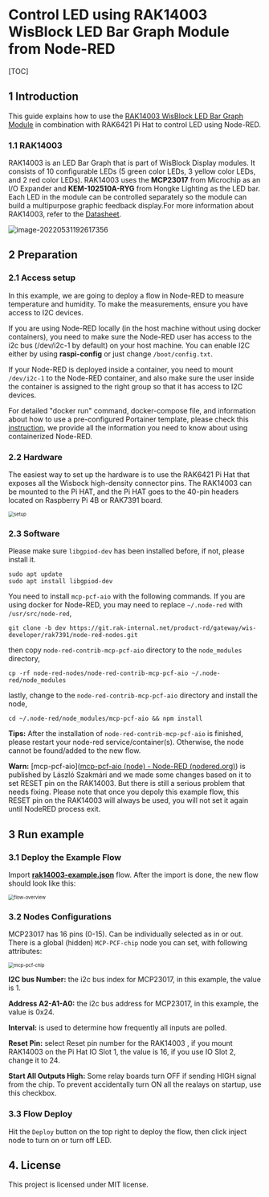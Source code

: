 # Control LED using RAK14003 WisBlock LED Bar Graph Module from Node-RED 

[TOC]

## 1 Introduction

This guide explains how to use the [RAK14003 WisBlock LED Bar Graph Module](https://docs.rakwireless.com/Product-Categories/WisBlock/RAK14003/Overview/) in combination with RAK6421 Pi Hat  to control LED using Node-RED.  

### 1.1 RAK14003

 RAK14003 is an LED Bar Graph that is part of WisBlock Display modules. It consists of 10 configurable LEDs (5 green color LEDs, 3 yellow color LEDs, and 2 red color LEDs).  RAK14003 uses the **MCP23017** from Microchip as an I/O Expander and **KEM-102510A-RYG** from Hongke Lighting as the LED bar. Each LED in the module can be controlled separately so the module can build a multipurpose graphic feedback display.For more information about RAK14003, refer to the [Datasheet](https://docs.rakwireless.com/Product-Categories/WisBlock/RAK14003/Datasheet/).

![image-20220531192617356](assets/image-20220531192617356.png)

## 2 Preparation


### 2.1 Access setup

In this example, we are going to deploy a flow in Node-RED to measure temperature and humidity. To make the measurements, ensure you have access to I2C devices. 

If you are using Node-RED locally (in the host machine without using docker containers), you need to make sure the Node-RED user has access to the i2c bus (/dev/i2c-1 by default) on your host machine. You can enable I2C either by using **raspi-config** or just change `/boot/config.txt`.

If your Node-RED is deployed inside a container, you need to mount `/dev/i2c-1` to the Node-RED container, and also make sure the user inside the container is assigned to the right group so that it has access to I2C devices.

For detailed "docker run" command, docker-compose file, and information about how to use a pre-configured Portainer template, please check this [instruction](https://git.rak-internal.net/product-rd/gateway/wis-developer/rak7391/wisblock-node-red/-/blob/dev/README-Docker/README.md), we provide all the information you need to know about using containerized Node-RED.

### 2.2 Hardware

The easiest way to set up the hardware is to use the RAK6421 Pi Hat that exposes all the Wisbock high-density connector pins.  The RAK14003 can be mounted to the Pi HAT, and the Pi HAT goes to the 40-pin headers located on Raspberry Pi 4B or RAK7391 board. 

<img src="assets/setup.jpg" alt="setup" style="zoom:67%;" />

### 2.3 Software

Please make sure `libgpiod-dev` has been installed before, if not, please install it.

```
sudo apt update
sudo apt install libgpiod-dev
```

You need to install  `mcp-pcf-aio`  with the following commands. If you are using docker for Node-RED, you may need to replace `~/.node-red` with `/usr/src/node-red`,

```
git clone -b dev https://git.rak-internal.net/product-rd/gateway/wis-developer/rak7391/node-red-nodes.git
```

then copy  `node-red-contrib-mcp-pcf-aio`  directory  to  the `node_modules` directory,

```
cp -rf node-red-nodes/node-red-contrib-mcp-pcf-aio ~/.node-red/node_modules
```

lastly, change to the  `node-red-contrib-mcp-pcf-aio`  directory and install the node,

```
cd ~/.node-red/node_modules/mcp-pcf-aio && npm install
```

**Tips:**  After the installation of  `node-red-contrib-mcp-pcf-aio`  is finished, please restart your node-red service/container(s).  Otherwise, the node cannot be found/added to the new flow.

**Warn:**  [mcp-pcf-aio]([mcp-pcf-aio (node) - Node-RED (nodered.org)](https://flows.nodered.org/node/@pizzaprogram/mcp-pcf-aio))  is published by László Szakmári and we made some changes based on it to set RESET pin on the RAK14003. But there is still a serious problem that needs fixing. Please note that once you depoly this example flow, this RESET pin on the RAK14003 will always be used, you will not set it again until NodeRED process exit.



## 3 Run example

### 3.1 Deploy the Example Flow 

Import  [**rak14003-example.json**](rak14003-example.json) flow. After the import is done, the new flow should look like this:

<img src="assets/flow-overview.png" alt="flow-overview" style="zoom:67%;" />



### 3.2 Nodes Configurations 

MCP23017 has 16 pins (0-15). Can be individually selected as in or out. There is a global (hidden) `MCP-PCF-chip` node you can set, with following attributes:

<img src="assets/mcp-pcf-chip.png" alt="mcp-pcf-chip" style="zoom:67%;" />

**I2C bus Number:** the i2c bus index for MCP23017,  in this example, the value is 1.

**Address A2-A1-A0:**  the i2c bus address for MCP23017, in this example, the value is 0x24.

**Interval:** is used to determine how frequently all inputs are polled.

**Reset Pin:** select Reset pin number for the RAK14003 , if you mount RAK14003 on the Pi Hat IO Slot 1, the value is 16, if you use IO Slot 2, change it to 24.

**Start All Outputs High:** Some relay boards turn OFF if sending HIGH signal from the chip. To prevent accidentally turn ON all the realays on startup, use this checkbox.

### 3.3 Flow Deploy

Hit the `Deploy` button on the top right to deploy the flow, then click inject node to turn on or turn off LED.



## 4. License

This project is licensed under MIT license.
